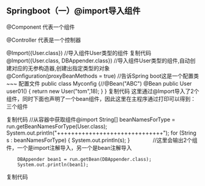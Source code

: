 ## Springboot（一）@import导入组件
@Component 代表一个组件

@Controller   代表是一个控制器

@Import({User.class})
//导入组件User类型的组件
复制代码
@Import({User.class, DBAppender.class})
//导入组件User类型的组件,自动创建对应的无参构造器,创建出指定类型的对象
@Configuration(proxyBeanMethods = true)   //告诉Spring boot这是一个配置类 ~~~ 配置文件
public class Myconfig {//@Bean("ABC")
    @Bean
    public User user01() {
        return new User("tom",18);
    }
}
复制代码
这里通过@Import导入了2个组件，同时下面也声明了一个bean组件，因此这里在主程序通过打印可以得到：三个组件

复制代码
 //从容器中获取组件@import
        String[] beanNamesForType = run.getBeanNamesForType(User.class);
        System.out.println("++++++++++++++++++++++++++++++");
        for (String s : beanNamesForType) {
            System.out.println(s);
        }
　　　　//这里会输出2个组件，一个是import注解导入，另一个是bean注解导入

        DBAppender bean1 = run.getBean(DBAppender.class);
        System.out.println(bean1);
复制代码
